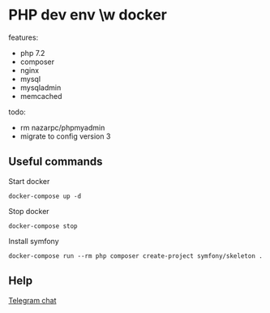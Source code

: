 # PHP dev env \w docker

features:
- php 7.2
- composer
- nginx
- mysql
- mysqladmin
- memcached

todo:
- rm nazarpc/phpmyadmin
- migrate to config version 3

## Useful commands
Start docker
```
docker-compose up -d
```
Stop docker
```
docker-compose stop
```

Install symfony
```
docker-compose run --rm php composer create-project symfony/skeleton .
```

## Help
[Telegram chat](https://t.me/maksze_support)

